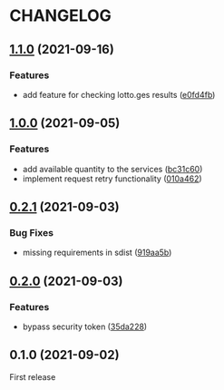 # CHANGELOG

## [1.1.0](https://github.com/ABGEO/vaccination-py/compare/v1.0.0...v1.1.0) (2021-09-16)

### Features

* add feature for checking lotto.ges results ([e0fd4fb](https://github.com/ABGEO/vaccination-py/commit/e0fd4fb24948d1a5bfb61322ff23f8f33e36c162))

## [1.0.0](https://github.com/ABGEO/vaccination-py/compare/v0.2.1...v1.0.0) (2021-09-05)

### Features

* add available quantity to the services ([bc31c60](https://github.com/ABGEO/vaccination-py/commit/bc31c60785e234cdd0c22473b9002adeae79ae31))
* implement request retry functionality ([010a462](https://github.com/ABGEO/vaccination-py/commit/010a46253770a584ee29db021cd6310e8b7c07fb))

## [0.2.1](https://github.com/ABGEO/vaccination-py/compare/v0.2.0...v0.2.1) (2021-09-03)

### Bug Fixes

* missing requirements in sdist ([919aa5b](https://github.com/ABGEO/vaccination-py/commit/919aa5b2ad2fa71501ceb884c1ed556ddc18ee70))

## [0.2.0](https://github.com/ABGEO/vaccination-py/compare/v0.1.0...v0.2.0) (2021-09-03)

### Features

* bypass security token ([35da228](https://github.com/ABGEO/vaccination-py/commit/35da228b53db8167092fb34ab9b1e5ee183b0e07))

## 0.1.0 (2021-09-02)

First release
